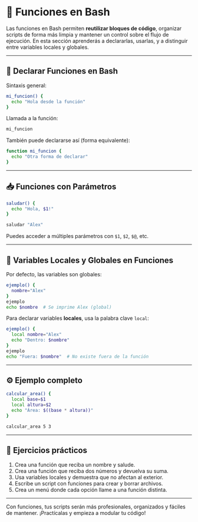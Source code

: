 
# 🔧 Funciones en Bash

Las funciones en Bash permiten **reutilizar bloques de código**, organizar scripts de forma más limpia y mantener un control sobre el flujo de ejecución. En esta sección aprenderás a declararlas, usarlas, y a distinguir entre variables locales y globales.

---

## 🧱 Declarar Funciones en Bash

Sintaxis general:
```bash
mi_funcion() {
  echo "Hola desde la función"
}
```

Llamada a la función:
```bash
mi_funcion
```

También puede declararse así (forma equivalente):
```bash
function mi_funcion {
  echo "Otra forma de declarar"
}
```

---

## 📥 Funciones con Parámetros

```bash
saludar() {
  echo "Hola, $1!"
}

saludar "Alex"
```

Puedes acceder a múltiples parámetros con `$1`, `$2`, `$@`, etc.

---

## 🧠 Variables Locales y Globales en Funciones

Por defecto, las variables son globales:

```bash
ejemplo() {
  nombre="Alex"
}
ejemplo
echo $nombre  # Se imprime Alex (global)
```

Para declarar variables **locales**, usa la palabra clave `local`:

```bash
ejemplo() {
  local nombre="Alex"
  echo "Dentro: $nombre"
}
ejemplo
echo "Fuera: $nombre"  # No existe fuera de la función
```

---

## ⚙️ Ejemplo completo

```bash
calcular_area() {
  local base=$1
  local altura=$2
  echo "Área: $((base * altura))"
}

calcular_area 5 3
```

---

## 🧪 Ejercicios prácticos

1. Crea una función que reciba un nombre y salude.
2. Crea una función que reciba dos números y devuelva su suma.
3. Usa variables locales y demuestra que no afectan al exterior.
4. Escribe un script con funciones para crear y borrar archivos.
5. Crea un menú donde cada opción llame a una función distinta.

---

Con funciones, tus scripts serán más profesionales, organizados y fáciles de mantener. ¡Practícalas y empieza a modular tu código!
